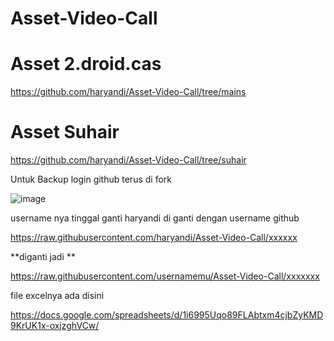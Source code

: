 # Asset-Video-Call




# Asset 2.droid.cas
https://github.com/haryandi/Asset-Video-Call/tree/mains

# Asset Suhair
https://github.com/haryandi/Asset-Video-Call/tree/suhair



Untuk Backup login github terus di fork



![image](https://user-images.githubusercontent.com/38398405/148659471-3630df55-4ba6-4f9a-84f9-09da9cc82dd2.png)

username nya tinggal ganti
haryandi di ganti dengan username github


https://raw.githubusercontent.com/haryandi/Asset-Video-Call/xxxxxx 

**diganti jadi
**


https://raw.githubusercontent.com/usernamemu/Asset-Video-Call/xxxxxxx



file excelnya ada disini


https://docs.google.com/spreadsheets/d/1i6995Uqo89FLAbtxm4cjbZyKMD9KrUK1x-oxjzghVCw/
